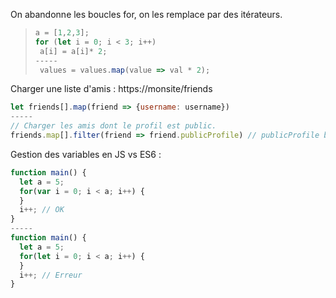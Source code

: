 On abandonne les boucles for, on les remplace par des itérateurs.
> ```  javascript
> a = [1,2,3];
> for (let i = 0; i < 3; i++)
>  a[i] = a[i]* 2;
> -----
>  values = values.map(value => val * 2);
>  ```

Charger une liste d'amis : https://monsite/friends

``` javascript
let friends[].map(friend => {username: username})
-----
// Charger les amis dont le profil est public.
friends.map[].filter(friend => friend.publicProfile) // publicProfile booléen
```

Gestion des variables en JS vs ES6 :
``` javascript
function main() {
  let a = 5;
  for(var i = 0; i < a; i++) {
  }
  i++; // OK
}
-----
function main() {
  let a = 5;
  for(let i = 0; i < a; i++) {
  }
  i++; // Erreur
}
```


<!--stackedit_data:
eyJoaXN0b3J5IjpbMTMzOTU3OTU0MywtMjAxODIzNjEwMSwtNz
A4ODA3MDI5XX0=
-->